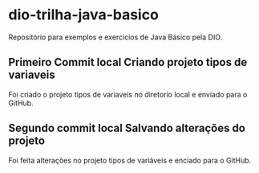 # dio-trilha-java-basico
Repositório para exemplos e exercícios de Java Básico pela DIO.

## Primeiro Commit local Criando projeto tipos de variaveis
Foi criado o projeto tipos de variaveis no diretorio local e enviado para o GitHub.

## Segundo commit local Salvando alterações do projeto
Foi feita alterações no projeto tipos de variáveis e enciado para o GitHub.
